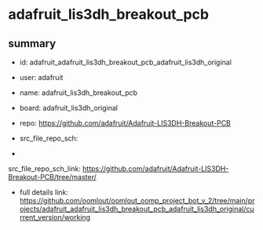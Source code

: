 # adafruit_lis3dh_breakout_pcb
 
## summary 
* id: adafruit_adafruit_lis3dh_breakout_pcb_adafruit_lis3dh_original
* user: adafruit
* name: adafruit_lis3dh_breakout_pcb
* board: adafruit_lis3dh_original
* repo: https://github.com/adafruit/Adafruit-LIS3DH-Breakout-PCB



* src_file_repo_sch: 
*
 src_file_repo_sch_link: https://github.com/adafruit/Adafruit-LIS3DH-Breakout-PCB/tree/master/
* full details link: https://github.com/oomlout/oomlout_oomp_project_bot_v_2/tree/main/projects/adafruit_adafruit_lis3dh_breakout_pcb_adafruit_lis3dh_original/current_version/working  







